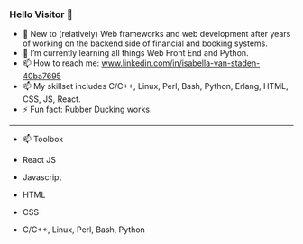 ### Hello Visitor 👋


- 🔭 New to (relatively) Web frameworks and web development after years of working on the backend side of financial and booking systems. 
- 🌱 I’m currently learning all things Web Front End and Python.
- 📫 How to reach me: www.linkedin.com/in/isabella-van-staden-40ba7695
- 📫 My skillset includes C/C++, Linux, Perl, Bash, Python, Erlang, HTML, CSS, JS, React.
- ⚡ Fun fact: Rubber Ducking works.
---
- 📫 Toolbox

- React JS
- Javascript
- HTML
- CSS
- C/C++, Linux, Perl, Bash, Python


